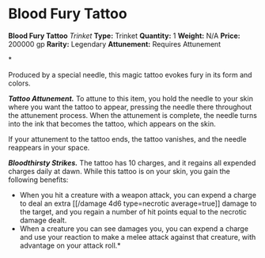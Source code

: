 # Blood Fury Tattoo

**Blood Fury Tattoo**
_Trinket_
**Type:** Trinket
**Quantity:** 1
**Weight:** N/A
**Price:** 200000 gp
**Rarity:** Legendary
**Attunement:** Requires Attunement

*<p>Produced by a special needle, this magic tattoo evokes fury in its form and colors.

***Tattoo Attunement.*** To attune to this item, you hold the needle to your skin where you want the tattoo to appear, pressing the needle there throughout the attunement process. When the attunement is complete, the needle turns into the ink that becomes the tattoo, which appears on the skin.

If your attunement to the tattoo ends, the tattoo vanishes, and the needle reappears in your space.

***Bloodthirsty Strikes.*** The tattoo has 10 charges, and it regains all expended charges daily at dawn. While this tattoo is on your skin, you gain the following benefits:</p>
* When you hit a creature with a weapon attack, you can expend a charge to deal an extra  [[/damage 4d6 type=necrotic average=true]] damage to the target, and you regain a number of hit points equal to the necrotic damage dealt.
* When a creature you can see damages you, you can expend a charge and use your reaction to make a melee attack against that creature, with advantage on your attack roll.*